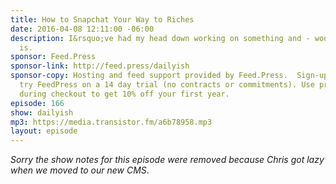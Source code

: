 ```yaml
---
title: How to Snapchat Your Way to Riches
date: 2016-04-08 12:11:00 -06:00
description: I&rsquo;ve had my head down working on something and - woop! - here it
  is.
sponsor: Feed.Press
sponsor-link: http://feed.press/dailyish
sponsor-copy: Hosting and feed support provided by Feed.Press.  Sign-up today and
  try FeedPress on a 14 day trial (no contracts or commitments). Use promo code "dailyish"
  during checkout to get 10% off your first year.
episode: 166
show: dailyish
mp3: https://media.transistor.fm/a6b78958.mp3
layout: episode
---
```


<em>Sorry the show notes for this episode were removed because Chris got lazy when we moved to our new CMS</em>.
